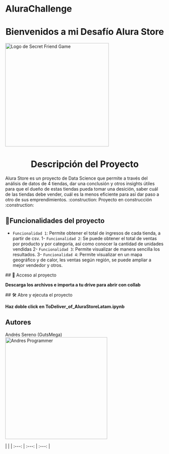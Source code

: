 # AluraChallenge
<h1 align="center"> Bienvenidos a mi Desafío Alura Store </h1>
<img width="328" alt="Logo de Secret Friend Game" src="https://github.com/user-attachments/assets/615e3e3a-72d3-4de4-9481-aeec28fda16e" />

<h1 align="center"> Descripción del Proyecto </h1>
Alura Store es un proyecto de Data Science que permite a través del análisis de datos de 4 tiendas, dar una conclusión y otros insights útiles para que el dueño de estas tiendas pueda tomar una desición, saber cuál de las tiendas debe vender, cuál es la menos eficiente para así dar paso a otro de sus emprendimientos.
:construction: Proyecto en construcción :construction:

## :hammer:Funcionalidades del proyecto

- `Funcionalidad 1`: Permite obtener el total de ingresos de cada tienda, a partir de csv. 1- `Funcionalidad 2`: Se puede obtener el total de ventas por producto y por categoría, así como conocer la cantidad de unidades vendidas 2- `Funcionalidad 3`:  Permite visualizar de manera sencilla los resultados. 3- `Funcionalidad 4`: Permite visualizar en un mapa geográfico y de calor, les ventas según región, se puede ampliar a mejor vendedor y otros. 


\## 📁 Acceso al proyecto

**Descarga los archivos e importa a tu drive para abrir con collab**

\## 🛠️ Abre y ejecuta el proyecto

**Haz doble click en ToDeliver_of_AluraStoreLatam.ipynb**


## Autores

Andrés Sereno (GutsMega)
<img width="323" alt="Andres Programmer" src="https://github.com/user-attachments/assets/3c938723-2731-4057-923f-185483b71be8" />

|  |
| :---: | :---: | :---: |
